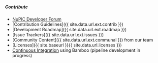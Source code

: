 ##### Contribute

* <i></i> [NuPIC Developer Forum](https://discourse.numenta.org/c/nupic/developers)
* <i></i> [Contribution Guidelines]({{ site.data.url.ext.contrib }})
* <i></i> [Development Roadmap]({{ site.data.url.ext.roadmap }})
* <i class="fa-warning"></i> [Issue Trackers]({{ site.data.url.ext.issues }})
* <i></i> [Community Content]({{ site.data.url.ext.communal }}) from our team
* <i></i> [Licenses]({{ site.baseurl }}{{ site.data.url.licenses }})
* <i></i> [Continuous Integration](http://ci.numenta.com/) using Bamboo (pipeline development in progress)